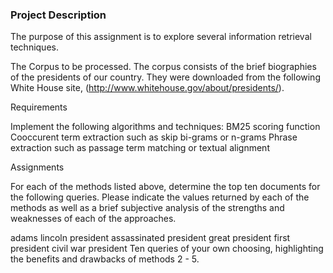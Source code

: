 
### Project Description ###

The purpose of this assignment is to explore several information retrieval techniques.

The Corpus to be processed. The corpus consists of the brief biographies of the presidents of our country. They were downloaded from the following White House site, (http://www.whitehouse.gov/about/presidents/).

Requirements

Implement the following algorithms and techniques:
BM25 scoring function
Cooccurent term extraction such as skip bi-grams or n-grams
Phrase extraction such as passage term matching or textual alignment

Assignments

For each of the methods listed above, determine the top ten documents for the following queries. Please indicate the values returned by each of the methods as well as a brief subjective analysis of the strengths and weaknesses of each of the approaches.

adams
lincoln
president
assassinated president
great president
first president
civil war president
Ten queries of your own choosing, highlighting the benefits and drawbacks of methods 2 - 5.
